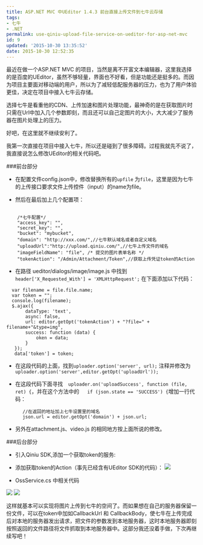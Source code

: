 ```yaml
---
title: ASP.NET MVC 中UEditor 1.4.3 前台直接上传文件到七牛云存储
tags:
- 七牛
- .NET
permalink: use-qiniu-upload-file-service-on-ueditor-for-asp-net-mvc
id: 9
updated: '2015-10-30 13:35:52'
date: 2015-10-30 12:52:35
---
```


最近在做一个ASP.NET MVC 的项目，当然是离不开富文本编辑器，这里我选择的是百度的UEditor，虽然不够轻量，界面也不好看，但是功能还是挺多的。而因为项目主要面对移动端的用户，所以为了减轻低配服务器的压力，也为了用户体验更佳，决定在项目中接入七牛云存储。

选择七牛是看重他的CDN、上传加速和图片处理功能，最神奇的是在获取图片时只需在Url中加入几个参数即刻，而且还可以自己定图片的大小，大大减少了服务器在图片处理上的压力。

好吧，在这里就不继续安利了。

我第一次直接在项目中接入七牛，所以还是碰到了很多障碍。过程我就先不说了，我直接说怎么修改UEditor的相关代码吧。

###前台部分

- 在配置文件config.json中，修改替换所有的`upfile` 为`file`，这里是因为七牛的上传接口要求文件上传控件（input）的name为file。

- 然后在最后加上几个配置项：
```

    /*七牛配置*/
    "access_key": "",
    "secret_key": "",
    "bucket": "mybucket",
    "domain": "http://xxx.com/",//七牛默认域名或者自定义域名
    "uploadUrl":"http://upload.qiniu.com/",//七牛上传文件的域名
    "imageFieldName": "file", /* 提交的图片表单名称 */
    "tokenAction": "/Admin/Attachment/Token",//获取上传凭证token的Action
```

- 在路径 ueditor/dialogs/image/image.js 中找到` header['X_Requested_With'] = 'XMLHttpRequest';` 在下面添加以下代码：

```
  var filename = file.file.name;
  var token = "";
  console.log(filename);
  $.ajax({
       dataType: 'text',
       async: false,
       url: editor.getOpt('tokenAction') + "?file=" + filename+"&type=img",
       success: function (data) {
           oken = data;
       }
   });
   data['token'] = token;
```

- 在这段代码的上面，找到`uploader.option('server', url);`
注释并修改为`uploader.option('server',editor.getOpt('uploadUrl'));`

- 在这段代码下面寻找`  uploader.on('uploadSuccess', function (file, ret) {`，并在这个方法中的`   if (json.state == 'SUCCESS') {`增加一行代码：
```
      //在返回的地址加上七牛设置里的域名
      json.url = editor.getOpt('domain') + json.url;
```

- 另外在attachment.js、video.js 的相同地方按上面所说的修改。

###后台部分

- 引入Qiniu SDK,添加一个获取token的服务:

- 添加获取token的Action（事先已经含有UEditor SDK的代码）：
![ ](http://cdn.blog.yangshunjie.com/image/2/80/e2d2079f10dae2c8d51d0b96fe131.png)

- OssService.cs 中相关代码

![](http://cdn.blog.yangshunjie.com/image/d/b4/cbafea85536df7484629196a29cd6.png)
![](http://cdn.blog.yangshunjie.com/image/4/18/4538ae76b6e196c09489c059a8651.png)

这样就基本可以实现将图片上传到七牛的空间了。而如果想在自己的服务器保留一份文件，可以在token中加如CallbackUrl 和 CallbackBody，使七牛在上传完成后对本地的服务器发出请求，把文件的参数发到本地服务器，这时本地服务器即刻按照返回的文件路径将文件抓取到本地服务器中。这部分我还没着手做，下次再继续写吧！